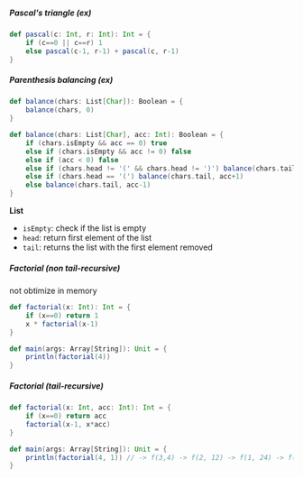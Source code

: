##### Pascal's triangle (ex)
```scala
def pascal(c: Int, r: Int): Int = {
	if (c==0 || c==r) 1
	else pascal(c-1, r-1) + pascal(c, r-1)
}
```

##### Parenthesis balancing (ex)
```scala
def balance(chars: List[Char]): Boolean = {
	balance(chars, 0)	
}

def balance(chars: List[Char], acc: Int): Boolean = {
	if (chars.isEmpty && acc == 0) true
	else if (chars.isEmpty && acc != 0) false
	else if (acc < 0) false
	else if (chars.head != '(' && chars.head != ')') balance(chars.tail, acc)
	else if (chars.head == '(') balance(chars.tail, acc+1)
	else balance(chars.tail, acc-1)
}
```
**List**
- `isEmpty`: check if the list is empty
- `head`: return first element of the list
- `tail`: returns the list with the first element removed

##### Factorial (non tail-recursive)
not obtimize in memory
```scala
def factorial(x: Int): Int = {
	if (x==0) return 1
	x * factorial(x-1)
}

def main(args: Array[String]): Unit = {
	println(factorial(4))
}
```
##### Factorial (tail-recursive)
```scala
def factorial(x: Int, acc: Int): Int = {
	if (x==0) return acc
	factorial(x-1, x*acc)
}

def main(args: Array[String]): Unit = {
	println(factorial(4, 1)) // -> f(3,4) -> f(2, 12) -> f(1, 24) -> f(0, 24) -> 24
} 
